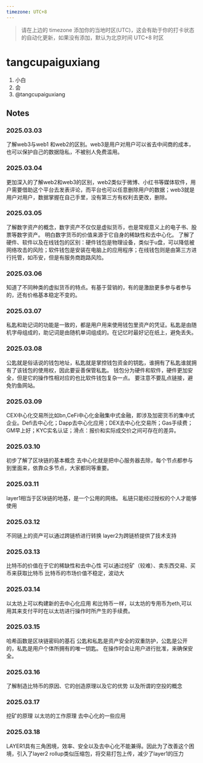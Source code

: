 ```yaml
---
timezone: UTC+8
---
```


> 请在上边的 timezone 添加你的当地时区(UTC)，这会有助于你的打卡状态的自动化更新，如果没有添加，默认为北京时间 UTC+8 时区


# tangcupaiguxiang

1. 小白
2. 会
3. @tangcupaiguxiang

## Notes

<!-- Content_START -->

### 2025.03.03

了解web3与web1 和web2的区别。web3是用户对用户可以省去中间商的成本，也可以保护自己的数据隐私，不被别人免费滥用。

### 2025.03.04
更加深入的了解web2和web3的区别，web2类似于微博、小红书等媒体软件，用户需要借助这个平台去发表评论，而平台也可以任意删除用户的数据；web3就是用户对用户，数据掌握在自己手里，没有第三方有权利去更改，删除。

### 2025.03.05
了解数字资产的概念，数字资产不仅仅是虚拟货币，也是常规意义上的电子书、股票等数字资产。
明白数字货币的价值来源于它自身的稀缺性和去中心化。
了解了硬件、软件以及在线钱包的区别：硬件钱包是物理设备，类似于u盘，可以降低被网络攻击的风险；软件钱包是安装在电脑上的应用程序；在线钱包则是由第三方进行托管，如币安，但是有服务商跑路风险。

### 2025.03.06
知道了不同种类的虚拟货币的特点。有基于营销的，有的是激励更多参与者参与的，还有价格基本稳定不变的。

### 2025.03.07
私匙和助记词的功能是一致的，都是用户用来使用钱包里资产的凭证。私匙是由随机字母组成的，助记词是由随机单词组成的。在记忆时最好记在纸上，避免丢失。

### 2025.03.08
公匙就是俗话说的钱包地址，私匙就是掌控钱包资金的钥匙，谁拥有了私匙谁就拥有了该钱包的使用权，因此要妥善保管私匙。
钱包分为硬件和软件，硬件更加安全，但是它的操作性相对应的也比软件钱包复杂一点。
要注意不要乱点链接，避免钓鱼网站。

### 2025.03.09
CEX中心化交易所比如bn,CeFi中心化金融集中式金融，即涉及加密货币的集中式企业。Defi去中心化；Dapp去中心化应用；DEX去中心化交易所；Gas手续费；GM早上好；KYC实名认证；滑点：报价和实际成交价之间可存在的差异。

### 2025.03.10
初步了解了区块链的基本概念
去中心化就是把中心服务器去除，每个节点都参与到里面来，依靠众多节点，大家都同等重要。

### 2025.03.11
layer1相当于区块链的地基，是一个公用的网络。
私链只能经过授权的个人才能够使用

### 2025.03.12
不同链上的资产可以通过跨链桥进行转换
layer2为跨链桥提供了技术支持

### 2025.03.13
比特币的价值在于它的稀缺性和去中心性
可以通过挖矿（较难）、卖东西交易、买币来获取比特币
比特币的市场价值不稳定，波动大

### 2025.03.14
以太坊上可以构建新的去中心化应用
和比特币一样，以太坊的专用币为eth,可以用其来支付平时在以太坊进行操作时所产生的手续费。

### 2025.03.15
哈希函数是区块链密码的基石
公匙和私匙是资产安全的双重防护，公匙是公开的，私匙是用户个体所拥有的唯一钥匙。
在操作时会让用户进行批准，来确保安全。

### 2025.03.16
了解制造比特币的原因、它的创造原理以及它的优势
以及所谓的空投的概念

### 2025.03.17
挖矿的原理
以太坊的工作原理
去中心化的一些应用

### 2025.03.18
LAYER1具有三角困境，效率、安全以及去中心化不能兼得。因此为了改善这个困境，引入了layer2
rollup类似压缩包，将交易打包上传，减少了layer1的压力


<!-- Content_END -->
